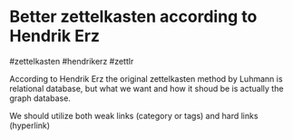 # Better zettelkasten according to Hendrik Erz

#zettelkasten #hendrikerz #zettlr

According to Hendrik Erz the original zettelkasten method by Luhmann is relational database, but what we want and how it shoud be is actually the graph database.

We should utilize both weak links (category or tags) and hard links (hyperlink)